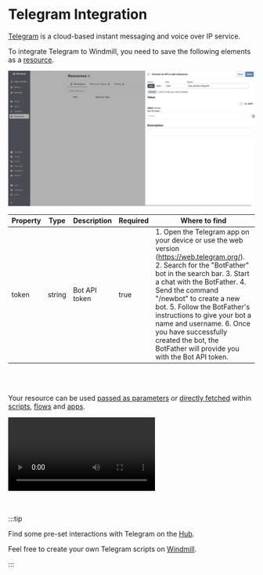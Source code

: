 # Telegram Integration

[Telegram](https://telegram.org/) is a cloud-based instant messaging and voice over IP service.

To integrate Telegram to Windmill, you need to save the following elements as a [resource](../core_concepts/3_resources_and_types/index.mdx).

![Add Stripe Resource](../assets/integrations/add-telegram.png.webp)

| Property | Type   | Description   | Required | Where to find                                                                                                                                                                                                                                                                                                                                                                                                              |
| -------- | ------ | ------------- | -------- | -------------------------------------------------------------------------------------------------------------------------------------------------------------------------------------------------------------------------------------------------------------------------------------------------------------------------------------------------------------------------------------------------------------------------- |
| token    | string | Bot API token | true     | 1. Open the Telegram app on your device or use the web version (https://web.telegram.org/). 2. Search for the "BotFather" bot in the search bar. 3. Start a chat with the BotFather. 4. Send the command "/newbot" to create a new bot. 5. Follow the BotFather's instructions to give your bot a name and username. 6. Once you have successfully created the bot, the BotFather will provide you with the Bot API token. |

<br/><br/>

Your resource can be used [passed as parameters](../core_concepts/3_resources_and_types/index.mdx#passing-resources-as-parameters-to-scripts-preferred) or [directly fetched](../core_concepts/3_resources_and_types/index.mdx#fetching-them-from-within-a-script-by-using-the-wmill-client-in-the-respective-language) within [scripts](../script_editor/index.mdx), [flows](../flows/1_flow_editor.mdx) and [apps](../apps/0_app_editor/index.mdx).

<video
	className="border-2 rounded-xl object-cover w-full h-full dark:border-gray-800"
	controls
	src="/videos/add_resources_variables.mp4"
/>

<br/>

:::tip

Find some pre-set interactions with Telegram on the [Hub](https://hub.windmill.dev/integrations/telegram).

Feel free to create your own Telegram scripts on [Windmill](../getting_started/00_how_to_use_windmill/index.mdx).

:::
